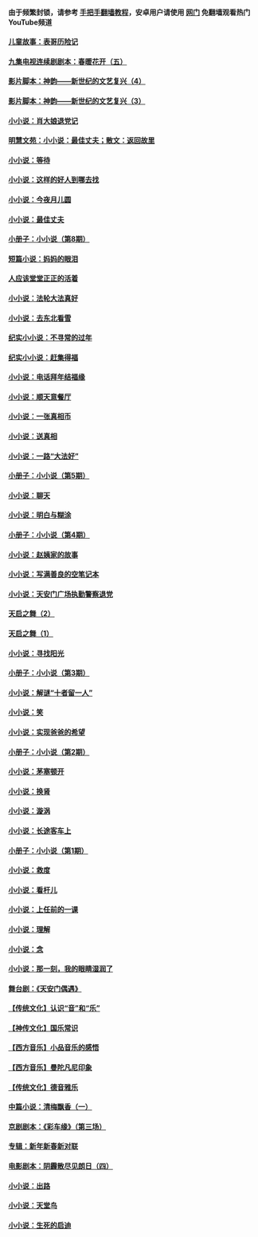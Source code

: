 #### 由于频繁封锁，请参考 [手把手翻墙教程](https://github.com/gfw-breaker/guides/wiki/)，安卓用户请使用 [网门](https://github.com/gfw-breaker/nogfw/blob/master/dl.md?t=05180400) 免翻墙观看热门YouTube频道 

#### [儿童故事：表哥历险记](../pages/328/383535.md?t=05180400) 

#### [九集电视连续剧剧本：春暖花开（五）](../pages/328/275919.md?t=05180400) 

#### [影片脚本：神韵——新世纪的文艺复兴（4）](../pages/328/266089.md?t=05180400) 

#### [影片脚本：神韵——新世纪的文艺复兴（3）](../pages/328/266087.md?t=05180400) 

#### [小小说：肖大娘退党记](../pages/328/239807.md?t=05180400) 

#### [明慧文苑：小小说：最佳丈夫；散文：返回故里](../pages/328/3439.md?t=05180400) 

#### [小小说：等待](../pages/328/223927.md?t=05180400) 

#### [小小说：这样的好人到哪去找](../pages/328/209396.md?t=05180400) 

#### [小小说：今夜月儿圆](../pages/328/193588.md?t=05180400) 

#### [小小说：最佳丈夫](../pages/328/190938.md?t=05180400) 

#### [小册子：小小说（第8期）](../pages/328/188202.md?t=05180400) 

#### [短篇小说：妈妈的眼泪](../pages/328/187712.md?t=05180400) 

#### [人应该堂堂正正的活着](../pages/328/182430.md?t=05180400) 

#### [小小说：法轮大法真好](../pages/328/174669.md?t=05180400) 

#### [小小说：去东北看雪](../pages/328/173882.md?t=05180400) 

#### [纪实小小说：不寻常的过年](../pages/328/173187.md?t=05180400) 

#### [纪实小小说：赶集得福](../pages/328/172652.md?t=05180400) 

#### [小小说：电话拜年结福缘](../pages/328/172533.md?t=05180400) 

#### [小小说：顺天意餐厅](../pages/328/170182.md?t=05180400) 

#### [小小说：一张真相币](../pages/328/169410.md?t=05180400) 

#### [小小说：送真相](../pages/328/166713.md?t=05180400) 

#### [小小说：一路“大法好”](../pages/328/162016.md?t=05180400) 

#### [小册子：小小说（第5期）](../pages/328/161131.md?t=05180400) 

#### [小小说：聊天](../pages/328/159640.md?t=05180400) 

#### [小小说：明白与糊涂](../pages/328/158101.md?t=05180400) 

#### [小册子：小小说（第4期）](../pages/328/158006.md?t=05180400) 

#### [小小说：赵姨家的故事](../pages/328/157843.md?t=05180400) 

#### [小小说：写满善良的空笔记本](../pages/328/157382.md?t=05180400) 

#### [小小说：天安门广场执勤警察退党](../pages/328/156982.md?t=05180400) 

#### [天启之舞（2）](../pages/328/153440.md?t=05180400) 

#### [天启之舞（1）](../pages/328/153439.md?t=05180400) 

#### [小小说：寻找阳光](../pages/328/153065.md?t=05180400) 

#### [小册子：小小说（第3期）](../pages/328/151715.md?t=05180400) 

#### [小小说：解谜“十者留一人”](../pages/328/148967.md?t=05180400) 

#### [小小说：笑](../pages/328/148905.md?t=05180400) 

#### [小小说：实现爸爸的希望](../pages/328/148096.md?t=05180400) 

#### [小册子：小小说（第2期）](../pages/328/147214.md?t=05180400) 

#### [小小说：茅塞顿开](../pages/328/147030.md?t=05180400) 

#### [小小说：换肾](../pages/328/146770.md?t=05180400) 

#### [小小说：漩涡](../pages/328/146683.md?t=05180400) 

#### [小小说：长途客车上](../pages/328/145076.md?t=05180400) 

#### [小册子：小小说（第1期）](../pages/328/143963.md?t=05180400) 

#### [小小说：救度](../pages/328/143927.md?t=05180400) 

#### [小小说：看杆儿](../pages/328/142137.md?t=05180400) 

#### [小小说：上任前的一课](../pages/328/140808.md?t=05180400) 

#### [小小说：理解](../pages/328/140476.md?t=05180400) 

#### [小小说：念](../pages/328/139513.md?t=05180400) 

#### [小小说：那一刻，我的眼睛湿润了](../pages/328/138476.md?t=05180400) 

#### [舞台剧：《天安门偶遇》](../pages/328/117155.md?t=05180400) 

#### [【传统文化】认识“音”和“乐”](../pages/328/108667.md?t=05180400) 

#### [【神传文化】国乐常识](../pages/328/104225.md?t=05180400) 

#### [【西方音乐】小品音乐的感悟](../pages/328/102924.md?t=05180400) 

#### [【西方音乐】曼陀凡尼印象](../pages/328/102922.md?t=05180400) 

#### [【传统文化】德音雅乐](../pages/328/102923.md?t=05180400) 

#### [中篇小说：清梅飘香（一）](../pages/328/101058.md?t=05180400) 

#### [京剧剧本：《彩车缘》（第三场）](../pages/328/96434.md?t=05180400) 

#### [专辑：新年新春新对联](../pages/328/94991.md?t=05180400) 

#### [电影剧本：阴霾散尽见朗日（四）](../pages/328/87081.md?t=05180400) 

#### [小小说：出路](../pages/328/84848.md?t=05180400) 

#### [小小说：天堂鸟](../pages/328/83084.md?t=05180400) 

#### [小小说：生死的启迪](../pages/328/70977.md?t=05180400) 


